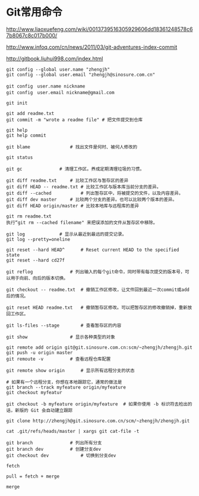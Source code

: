 
# Git常用命令

http://www.liaoxuefeng.com/wiki/0013739516305929606dd18361248578c67b8067c8c017b000/

http://www.infoq.com/cn/news/2011/03/git-adventures-index-commit

http://gitbook.liuhui998.com/index.html


	git config --global user.name "zhengjh"
	git config --global user.email "zhengjh@sinosure.com.cn"

	git config　user.name nickname
	git config　user.email nickname@gmail.com

	git init

	git add readme.txt
	git commit -m "wrote a readme file" # 把文件提交到仓库
	
	git help
	git help commit
	
	git blame				# 找出文件是何时、被何人修改的
	
	git status
	
	git gc				# 清理工作区。养成定期清理垃圾的习惯。
	
	git diff readme.txt		# 比较工作区与暂存区的差异
	git diff HEAD -- readme.txt	# 比较工作区与版本库当前分支的差异。
	git diff --cached			# 列出暂存区中，将被提交的文件，以及内容差异。
	git diff dev master		# 比较两个分支的差异。也可以比较两个版本的差异。
	git diff HEAD origin/master	# 比较本地库与远程库的差异
	
	git rm readme.txt
	执行“git rm --cached filename" 来把误添加的文件从暂存区中移除。
	
	git log				# 显示从最近到最远的提交记录。
	git log --pretty=oneline

	git reset --hard HEAD^		# Reset current HEAD to the specified state
	git reset --hard cd27f
	
	git reflog				# 列出输入的每个git命令，同时带有每次提交的版本号，可以用于向前、向后的版本切换。
	
	git checkout -- readme.txt	# 撤销工作区修改，让文件回到最近一次commit或add后的情况。
	
	git reset HEAD readme.txt	# 撤销暂存区修改。可以把暂存区的修改撤销掉，重新放回工作区。
	
	git ls-files --stage		# 查看暂存区的内容
	
	git show				# 显示各种类型的对象

	git remote add origin git@git.sinosure.com.cn:scm/~zhengjh/zhengjh.git
	git push -u origin master 
	git remoute -v 			# 查看远程仓库配置
	
	git remote show origin		# 显示所有远程分支的状态

	# 如果有一个远程分支，你想在本地跟踪它，通常的做法是
	git branch --track myfeature origin/myfeature
	git checkout myfeatur

	git checkout -b myfeature origin/myfeature	# 如果你使用 -b 标识符去检出的话，新版的 Git 会自动建立跟踪

	git clone http://zhengjh@git.sinosure.com.cn/scm/~zhengjh/zhengjh.git
	
	cat .git/refs/heads/master | xargs git cat-file -t
	
	git branch				# 列出所有分支
	git branch dev			# 创建分支dev
	git checkout dev			# 切换到分支dev
	
	fetch
	
	pull = fetch + merge
	
	merge


